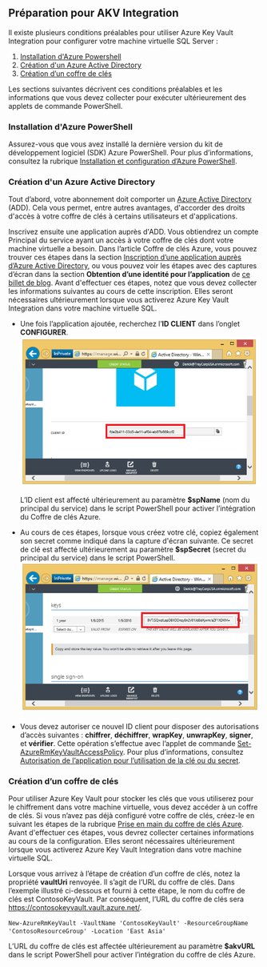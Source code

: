 ## Préparation pour AKV Integration
Il existe plusieurs conditions préalables pour utiliser Azure Key Vault Integration pour configurer votre machine virtuelle SQL Server :

1.	[Installation d'Azure Powershell](#install-azure-powershell)
2.	[Création d'un Azure Active Directory](#create-an-azure-active-directory)
3.	[Création d’un coffre de clés](#create-a-key-vault)

Les sections suivantes décrivent ces conditions préalables et les informations que vous devez collecter pour exécuter ultérieurement des applets de commande PowerShell.

### Installation d'Azure PowerShell
Assurez-vous que vous avez installé la dernière version du kit de développement logiciel (SDK) Azure PowerShell. Pour plus d’informations, consultez la rubrique [Installation et configuration d’Azure PowerShell](../articles/powershell-install-configure.md).

### Création d'un Azure Active Directory
Tout d’abord, votre abonnement doit comporter un [Azure Active Directory](https://azure.microsoft.com/trial/get-started-active-directory/) (ADD). Cela vous permet, entre autres avantages, d'accorder des droits d'accès à votre coffre de clés à certains utilisateurs et d'applications.

Inscrivez ensuite une application auprès d'ADD. Vous obtiendrez un compte Principal du service ayant un accès à votre coffre de clés dont votre machine virtuelle a besoin. Dans l’article Coffre de clés Azure, vous pouvez trouver ces étapes dans la section [Inscription d’une application auprès d’Azure Active Directory](../articles/key-vault/key-vault-get-started.md#register), ou vous pouvez voir les étapes avec des captures d’écran dans la section **Obtention d’une identité pour l’application** de [ce billet de blog](http://blogs.technet.com/b/kv/archive/2015/01/09/azure-key-vault-step-by-step.aspx). Avant d'effectuer ces étapes, notez que vous devez collecter les informations suivantes au cours de cette inscription. Elles seront nécessaires ultérieurement lorsque vous activerez Azure Key Vault Integration dans votre machine virtuelle SQL.

- Une fois l’application ajoutée, recherchez l’**ID CLIENT** dans l’onglet **CONFIGURER**. ![ID de Client Azure Active Directory](./media/virtual-machines-sql-server-akv-prepare/aad-client-id.png)
	
	L’ID client est affecté ultérieurement au paramètre **$spName** (nom du principal du service) dans le script PowerShell pour activer l’intégration du Coffre de clés Azure. 
- Au cours de ces étapes, lorsque vous créez votre clé, copiez également son secret comme indiqué dans la capture d'écran suivante. Ce secret de clé est affecté ultérieurement au paramètre **$spSecret** (secret du principal du service) dans le script PowerShell. ![Secret Azure Active Directory](./media/virtual-machines-sql-server-akv-prepare/aad-sp-secret.png)
- Vous devez autoriser ce nouvel ID client pour disposer des autorisations d’accès suivantes : **chiffrer**, **déchiffrer**, **wrapKey**, **unwrapKey**, **signer**, et **vérifier**. Cette opération s’effectue avec l’applet de commande [Set-AzureRmKeyVaultAccessPolicy](https://msdn.microsoft.com/library/azure/mt603625.aspx). Pour plus d’informations, consultez [Autorisation de l’application pour l’utilisation de la clé ou du secret](../articles/key-vault/key-vault-get-started.md#authorize).

### Création d’un coffre de clés
Pour utiliser Azure Key Vault pour stocker les clés que vous utiliserez pour le chiffrement dans votre machine virtuelle, vous devez accéder à un coffre de clés. Si vous n’avez pas déjà configuré votre coffre de clés, créez-le en suivant les étapes de la rubrique [Prise en main du coffre de clés Azure](../articles/key-vault/key-vault-get-started.md). Avant d'effectuer ces étapes, vous devrez collecter certaines informations au cours de la configuration. Elles seront nécessaires ultérieurement lorsque vous activerez Azure Key Vault Integration dans votre machine virtuelle SQL.

Lorsque vous arrivez à l’étape de création d’un coffre de clés, notez la propriété **vaultUri** renvoyée. Il s’agit de l’URL du coffre de clés. Dans l’exemple illustré ci-dessous et fourni à cette étape, le nom du coffre de clés est ContosoKeyVault. Par conséquent, l’URL du coffre de clés sera https://contosokeyvault.vault.azure.net/.

	New-AzureRmKeyVault -VaultName 'ContosoKeyVault' -ResourceGroupName 'ContosoResourceGroup' -Location 'East Asia'

L’URL du coffre de clés est affectée ultérieurement au paramètre **$akvURL** dans le script PowerShell pour activer l’intégration du coffre de clés Azure.

<!---HONumber=AcomDC_1223_2015-->